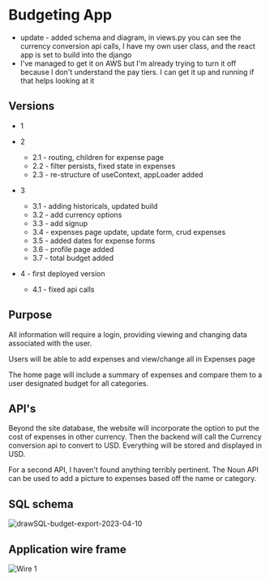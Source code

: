 # Budgeting App
- update - added schema and diagram, in views.py you can see the currency conversion api calls, I have my own user class, and the react app is set to build into the django
- I've managed to get it on AWS but I'm already trying to turn it off because I don't understand the pay tiers.  I can get it up and running if that helps looking at it

## Versions
- 1

- 2
  - 2.1 - routing, children for expense page
  - 2.2 - filter persists, fixed state in expenses
  - 2.3 - re-structure of useContext, appLoader added
- 3 
  - 3.1 - adding historicals, updated build
  - 3.2 - add currency options
  - 3.3 - add signup
  - 3.4 - expenses page update, update form, crud expenses
  - 3.5 - added dates for expense forms
  - 3.6 - profile page added
  - 3.7 - total budget added
- 4 - first deployed version
  - 4.1 - fixed api calls


## Purpose
All information will require a login, providing viewing and changing data associated with the user.

Users will be able to add expenses and view/change all in Expenses page

The home page will include a summary of expenses and compare them to a user designated budget for all categories.

## API's
Beyond the site database, the website will incorporate the option to put the cost of expenses in other currency.  Then the backend will call the Currency conversion api to convert to USD.  Everything will be stored and displayed in USD.

For a second API, I haven't found anything terribly pertinent.  The Noun API can be used to add a picture to expenses based off the name or category.

## SQL schema

![drawSQL-budget-export-2023-04-10](https://user-images.githubusercontent.com/59803742/230972320-09fc6c53-67fb-4f3a-855f-4b579cf02130.png)

## Application wire frame
![Wire 1](https://user-images.githubusercontent.com/59803742/230976491-0f8677fb-86c7-4056-9413-a51d4ea73b2a.png)